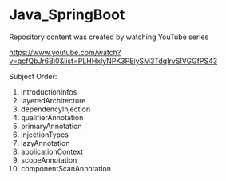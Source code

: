 # Java_SpringBoot
Repository content was created by watching YouTube series

https://www.youtube.com/watch?v=qcfQbJr6Bi0&list=PLHHxlyNPK3PEiySM3TdqIrvSIVGGfPS43


Subject Order:

1. introductionInfos
2. layeredArchitecture
3. dependencyInjection
4. qualifierAnnotation
5. primaryAnnotation
6. injectionTypes
7. lazyAnnotation
8. applicationContext
9. scopeAnnotation
10. componentScanAnnotation




